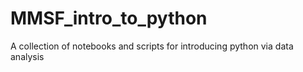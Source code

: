 # MMSF_intro_to_python
A collection of notebooks and scripts for introducing python via data analysis 
